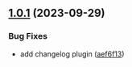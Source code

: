 ## [1.0.1](https://github.com/manu-bujes/vite-vanilla-ts-lib-starter/compare/v1.0.0...v1.0.1) (2023-09-29)


### Bug Fixes

* add changelog plugin ([aef6f13](https://github.com/manu-bujes/vite-vanilla-ts-lib-starter/commit/aef6f136a66749abb1a7dcb2e2739aaef396a70e))

